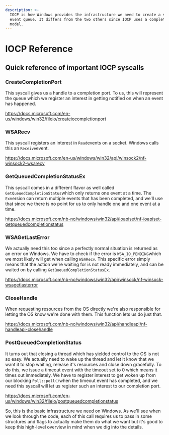 ```yaml
---
description: >-
  IOCP is how Windows provides the infrastructure we need to create a scalable
  event queue. It differs from the two others since IOCP uses a completion based
  model.
---
```


# IOCP Reference

## Quick reference of important IOCP syscalls

### CreateCompletionPort

This syscall gives us a handle to a completion port. To us, this will represent the queue which we register an interest in getting notified on when an event has happened.

https://docs.microsoft.com/en-us/windows/win32/fileio/createiocompletionport

### WSARecv

This syscall registers an interest in `Read`events on a socket. Windows calls this an `Receive`event.

https://docs.microsoft.com/en-us/windows/win32/api/winsock2/nf-winsock2-wsarecv

### GetQueuedCompletionStatusEx

This syscall comes in a different flavor as well called `GetQueuedCompletionStatus`which only returns one event at a time. The `Ex`version can return multiple events that has been completed, and we'll use that since we there is no point for us to only handle one and one event at a time.

https://docs.microsoft.com/nb-no/windows/win32/api/ioapiset/nf-ioapiset-getqueuedcompletionstatus

### WSAGetLastError

We actually need this too since a perfectly normal situation is returned as an error on Windows. We have to check if the error is `WSA_IO_PENDING`which we most likely will get when calling `WSARecv`. This specific error simply means that the action we're waiting for is not ready immediately, and can be waited on by calling `GetQueuedCompletionStatusEx`.

https://docs.microsoft.com/nb-no/windows/win32/api/winsock/nf-winsock-wsagetlasterror

### CloseHandle

When requesting resources from the OS directly we're also responsible for letting the OS know we're done with them. This function lets us do just that.

https://docs.microsoft.com/nb-no/windows/win32/api/handleapi/nf-handleapi-closehandle

### PostQueuedCompletionStatus

It turns out that closing a thread which has yielded control to the OS is not so easy. We actually need to wake up the thread and let it know that we want it to stop waiting, release it's resources and close down gracefully. To do this, we issue a timeout event with the timeout set to 0 which means it times out immediately. We have to register interest to get woken up from our blocking `Poll::poll()`when the timeout event has completed, and we need this syscall will let us register such an interest to our completion port.

https://docs.microsoft.com/en-us/windows/win32/fileio/postqueuedcompletionstatus

So, this is the basic infrastructure we need on Windows. As we'll see when we look through the code, each of this call requires us to pass in some structures and flags to actually make them do what we want but it's good to keep this high-level overview in mind when we dig into the details.

